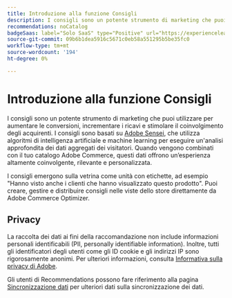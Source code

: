 ```yaml
---
title: Introduzione alla funzione Consigli
description: I consigli sono un potente strumento di marketing che puoi utilizzare per aumentare le conversioni, incrementare i ricavi e stimolare il coinvolgimento degli acquirenti.
recommendations: noCatalog
badgeSaas: label="Solo SaaS" type="Positive" url="https://experienceleague.adobe.com/en/docs/commerce/user-guides/product-solutions" tooltip="Applicabile solo ai progetti Adobe Commerce as a Cloud Service e Adobe Commerce Optimizer (infrastruttura SaaS gestita da Adobe)."
source-git-commit: 09b6b1dea5916c5671c0eb58a551295b5be35fc0
workflow-type: tm+mt
source-wordcount: '194'
ht-degree: 0%

---
```


# Introduzione alla funzione Consigli

I consigli sono un potente strumento di marketing che puoi utilizzare per aumentare le conversioni, incrementare i ricavi e stimolare il coinvolgimento degli acquirenti. I consigli sono basati su [Adobe Sensei](https://www.adobe.com/sensei.html), che utilizza algoritmi di intelligenza artificiale e machine learning per eseguire un&#39;analisi approfondita dei dati aggregati dei visitatori. Quando vengono combinati con il tuo catalogo Adobe Commerce, questi dati offrono un’esperienza altamente coinvolgente, rilevante e personalizzata.

I consigli emergono sulla vetrina come unità con etichette, ad esempio &quot;Hanno visto anche i clienti che hanno visualizzato questo prodotto&quot;. Puoi creare, gestire e distribuire consigli nelle viste dello store direttamente da Adobe Commerce Optimizer.

## Privacy

La raccolta dei dati ai fini della raccomandazione non include informazioni personali identificabili (PII, personally identifiable information). Inoltre, tutti gli identificatori degli utenti come gli ID cookie e gli indirizzi IP sono rigorosamente anonimi. Per ulteriori informazioni, consulta [Informativa sulla privacy di Adobe](https://www.adobe.com/privacy/policy.html).

Gli utenti di Recommendations possono fare riferimento alla pagina [Sincronizzazione dati](../../setup/data-sync.md) per ulteriori dati sulla sincronizzazione dei dati.
